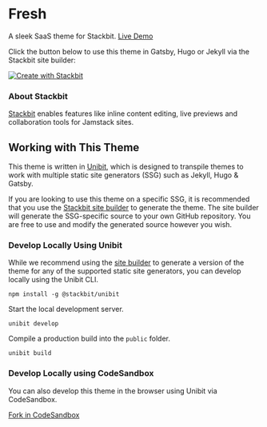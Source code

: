 # Fresh

A sleek SaaS theme for Stackbit. [Live Demo](https://themes.stackbit.com/demos/fresh)

Click the button below to use this theme in Gatsby, Hugo or Jekyll via the Stackbit site builder:

[![Create with Stackbit](https://assets.stackbit.com/badge/create-with-stackbit.svg)](https://app.stackbit.com/create?theme=https://github.com/stackbithq/stackbit-theme-fresh)

### About Stackbit

[Stackbit](https://www.stackbit.com/) enables features like inline content editing, live previews and collaboration tools for Jamstack sites.

## Working with This Theme

This theme is written in [Unibit](https://docs.stackbit.com/unibit/), which is designed to transpile themes to work with multiple static site generators (SSG) such as Jekyll, Hugo & Gatsby.

If you are looking to use this theme on a specific  SSG, it is recommended that you use the [Stackbit site builder](https://app.stackbit.com/create?theme=https://github.com/stackbithq/stackbit-theme-fresh) to generate the theme. The site builder will generate the SSG-specific source to your own GitHub repository. You are free to use and modify the generated source however you wish.

### Develop Locally Using Unibit

While we recommend using the [site builder](https://app.stackbit.com/create?theme=https://github.com/stackbithq/stackbit-theme-fresh) to generate a version of the theme for any of the supported static site generators, you can develop locally using the Unibit CLI. 

```
npm install -g @stackbit/unibit
```

Start the local development server. 

```
unibit develop
```

Compile a production build into the `public` folder.

```
unibit build
```

### Develop Locally using CodeSandbox

You can also develop this theme in the browser using Unibit via CodeSandbox.

[Fork in CodeSandbox](https://codesandbox.io/s/github/stackbithq/stackbit-theme-fresh)
